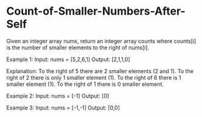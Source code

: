 # Count-of-Smaller-Numbers-After-Self
Given an integer array nums, return an integer array counts where counts[i] is the number of smaller elements to the right of nums[i].


Example 1:
Input: nums = [5,2,6,1]
Output: [2,1,1,0]


Explanation:
To the right of 5 there are 2 smaller elements (2 and 1).
To the right of 2 there is only 1 smaller element (1).
To the right of 6 there is 1 smaller element (1).
To the right of 1 there is 0 smaller element.


Example 2:
Input: nums = [-1]
Output: [0]


Example 3:
Input: nums = [-1,-1]
Output: [0,0]
